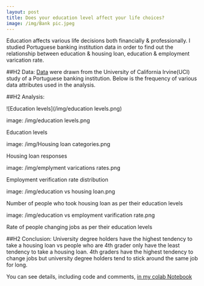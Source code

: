```yaml
---
layout: post
title: Does your education level affect your life choices?
image: /img/Bank pic.jpeg
---
```


Education affects various life decisions both financially & professionally. I studied Portuguese banking institution data in order to find out the relationship between education & housing loan, education & employment varication rate.

##H2 Data: 
[Data](https://archive.ics.uci.edu/ml/datasets/Bank+Marketing) were drawn from the University of California Irvine(UCI) study of a Portuguese banking institution. Below is the frequency of various data attributes used in the analysis.

##H2 Analysis:

![Education levels](/img/education levels.png)

image: /img/education levels.png

Education levels

image: /img/Housing loan categories.png

Housing loan responses

image: /img/emplyment varications rates.png

Employment  verification rate distribution

image: /img/education vs housing loan.png

Number of people who took housing loan as per their education levels

image: /img/education vs employment varification rate.png

Rate of people changing jobs as per their education levels

##H2 Conclusion: 
University degree holders have the highest tendency to take a housing loan vs people who are 4th grader only have the least tendency to take a housing loan.
4th graders have the highest tendency to change jobs but university degree holders tend to stick around the same job for long.

You can see details, including code and comments, [in my colab Notebook](https://colab.research.google.com/drive/1crJSmedYbpQfSciFTIGqLwPueqp8txNv)
